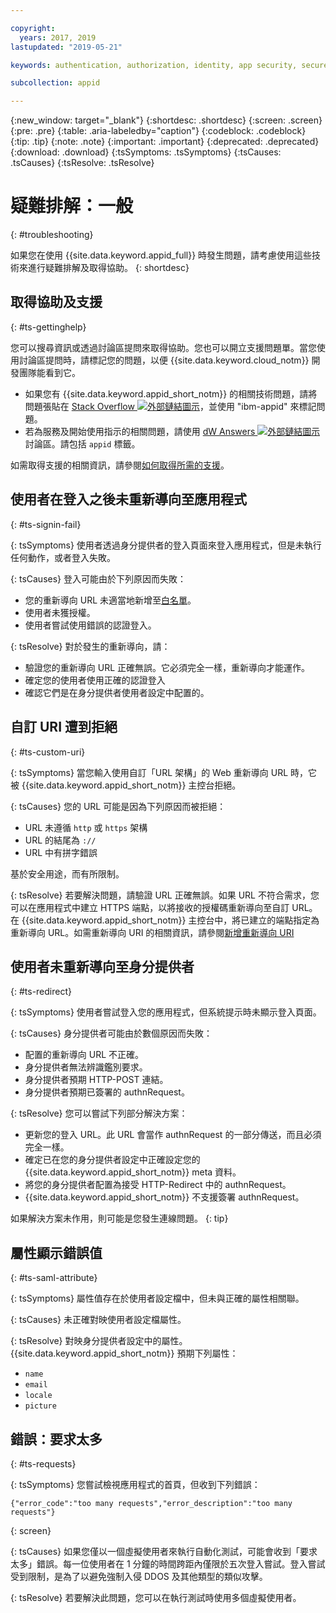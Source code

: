 ```yaml
---

copyright:
  years: 2017, 2019
lastupdated: "2019-05-21"

keywords: authentication, authorization, identity, app security, secure, troubleshooting, help, support, requests, uri

subcollection: appid

---
```


{:new_window: target="_blank"}
{:shortdesc: .shortdesc}
{:screen: .screen}
{:pre: .pre}
{:table: .aria-labeledby="caption"}
{:codeblock: .codeblock}
{:tip: .tip}
{:note: .note}
{:important: .important}
{:deprecated: .deprecated}
{:download: .download}
{:tsSymptoms: .tsSymptoms}
{:tsCauses: .tsCauses}
{:tsResolve: .tsResolve}

# 疑難排解：一般
{: #troubleshooting}

如果您在使用 {{site.data.keyword.appid_full}} 時發生問題，請考慮使用這些技術來進行疑難排解及取得協助。
{: shortdesc}

## 取得協助及支援
{: #ts-gettinghelp}

您可以搜尋資訊或透過討論區提問來取得協助。您也可以開立支援問題單。當您使用討論區提問時，請標記您的問題，以便 {{site.data.keyword.cloud_notm}} 開發團隊能看到它。
  * 如果您有 {{site.data.keyword.appid_short_notm}} 的相關技術問題，請將問題張貼在 <a href="https://stackoverflow.com/" target="_blank">Stack Overflow <img src="../../icons/launch-glyph.svg" alt="外部鏈結圖示"></a>，並使用 "ibm-appid" 來標記問題。
  * 若為服務及開始使用指示的相關問題，請使用 <a href="https://developer.ibm.com/" target="_blank">dW Answers <img src="../../icons/launch-glyph.svg" alt="外部鏈結圖示"></a> 討論區。請包括 `appid` 標籤。

如需取得支援的相關資訊，請參閱[如何取得所需的支援](/docs/get-support?topic=get-support-getting-customer-support#getting-customer-support)。


## 使用者在登入之後未重新導向至應用程式
{: #ts-signin-fail}

{: tsSymptoms}
使用者透過身分提供者的登入頁面來登入應用程式，但是未執行任何動作，或者登入失敗。

{: tsCauses}
登入可能由於下列原因而失敗：

* 您的重新導向 URL 未適當地新增至[白名單](/docs/services/appid?topic=appid-faq#faq-redirect)。
* 使用者未獲授權。
* 使用者嘗試使用錯誤的認證登入。

{: tsResolve}
對於發生的重新導向，請：

* 驗證您的重新導向 URL 正確無誤。它必須完全一樣，重新導向才能運作。
* 確定您的使用者使用正確的認證登入
* 確認它們是在身分提供者使用者設定中配置的。



## 自訂 URI 遭到拒絕
{: #ts-custom-uri}

{: tsSymptoms}
當您輸入使用自訂「URL 架構」的 Web 重新導向 URL 時，它被 {{site.data.keyword.appid_short_notm}} 主控台拒絕。

{: tsCauses}
您的 URL 可能是因為下列原因而被拒絕：

* URL 未遵循 `http` 或 `https` 架構
* URL 的結尾為 `://`
* URL 中有拼字錯誤

基於安全用途，而有所限制。

{: tsResolve}
若要解決問題，請驗證 URL 正確無誤。如果 URL 不符合需求，您可以在應用程式中建立 HTTPS 端點，以將接收的授權碼重新導向至自訂 URL。在 {{site.data.keyword.appid_short_notm}} 主控台中，將已建立的端點指定為重新導向 URL。如需重新導向 URI 的相關資訊，請參閱[新增重新導向 URI](/docs/services/appid?topic=appid-managing-idp#add-redirect-uri)

## 使用者未重新導向至身分提供者
{: #ts-redirect}

{: tsSymptoms}
使用者嘗試登入您的應用程式，但系統提示時未顯示登入頁面。

{: tsCauses}
身分提供者可能由於數個原因而失敗：

* 配置的重新導向 URL 不正確。
* 身分提供者無法辨識鑑別要求。
* 身分提供者預期 HTTP-POST 連結。
* 身分提供者預期已簽署的 authnRequest。

{: tsResolve}
您可以嘗試下列部分解決方案：

* 更新您的登入 URL。此 URL 會當作 authnRequest 的一部分傳送，而且必須完全一樣。
* 確定已在您的身分提供者設定中正確設定您的 {{site.data.keyword.appid_short_notm}} meta 資料。
* 將您的身分提供者配置為接受 HTTP-Redirect 中的 authnRequest。
* {{site.data.keyword.appid_short_notm}} 不支援簽署 authnRequest。

如果解決方案未作用，則可能是您發生連線問題。
{: tip}


## 屬性顯示錯誤值
{: #ts-saml-attribute}

{: tsSymptoms}
屬性值存在於使用者設定檔中，但未與正確的屬性相關聯。

{: tsCauses}
未正確對映使用者設定檔屬性。

{: tsResolve}
對映身分提供者設定中的屬性。{{site.data.keyword.appid_short_notm}} 預期下列屬性：
* `name `
* `email`
* `locale`
* `picture`



## 錯誤：要求太多
{: #ts-requests}

{: tsSymptoms}
您嘗試檢視應用程式的首頁，但收到下列錯誤：

```
{"error_code":"too many requests","error_description":"too many requests"}
```
{: screen}

{: tsCauses}
如果您僅以一個虛擬使用者來執行自動化測試，可能會收到「要求太多」錯誤。每一位使用者在 1 分鐘的時間跨距內僅限於五次登入嘗試。登入嘗試受到限制，是為了以避免強制入侵 DDOS 及其他類型的類似攻擊。

{: tsResolve}
若要解決此問題，您可以在執行測試時使用多個虛擬使用者。
</br>
